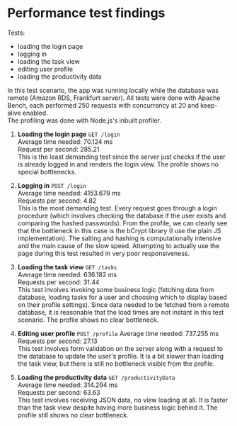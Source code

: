 # Performance test findings 

Tests:
- loading the login page
- logging in
- loading the task view
- editing user profile
- loading the productivity data

In this test scenario, the app was running locally while the database was remote (Amazon RDS, Frankfurt server).
All tests were done with Apache Bench, each performed 250 requests with concurrency at 20 and keep-alive enabled.  
The profiling was done with Node.js's inbuilt profiler.

1. __Loading the login page__ `GET /login`  
Average time needed: 70.124 ms  
Request per second: 285.21  
This is the least demanding test since the server just checks if the user is already logged in
and renders the login view. The profile shows no special bottlenecks.

2. __Logging in__ `POST /login`  
Average time needed: 4153.679 ms  
Requests per second: 4.82  
This is the most demanding test. Every request goes through a login procedure (which involves checking the database if the 
user exists and comparing the hashed passwords). From the profile, we can clearly see that the bottleneck in this case
is the bCrypt library (I use the plain JS implementation).
The salting and hashing is computationally intensive and the main cause of the slow speed. 
Attempting to actually use the page during this test resulted in very poor responsiveness.

3. __Loading the task view__ `GET /tasks`  
Average time needed: 636.182 ms  
Requests per second: 31.44  
This test involves invoking some business logic (fetching data from database, loading tasks for a user and choosing 
which to display based on their profile settings). Since data needed to be fetched from a remote database, it is
reasonable that the load times are not instant in this test scenario. The profile shows no clear bottleneck.

4. __Editing user profile__ `POST /profile`
Average time needed: 737.255 ms  
Requests per second: 27.13  
This test involves form validation on the server along with a request to the database to update the user's profile. 
It is a bit slower than loading the task view, but there is still no bottleneck visible from the profile.

5. __Loading the productivity data__ `GET /productivityData`  
Average time needed: 314.294 ms  
Requests per second: 63.63  
This test involves receiving JSON data, no view loading at all. It is faster than the task view despite having more business
logic behind it. The profile still shows no clear bottleneck.


